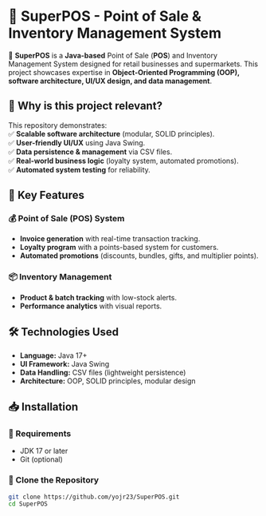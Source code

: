 # 🏪 SuperPOS - Point of Sale & Inventory Management System  

🚀 **SuperPOS** is a **Java-based** Point of Sale (**POS**) and Inventory Management System designed for retail businesses and supermarkets. This project showcases expertise in **Object-Oriented Programming (OOP), software architecture, UI/UX design, and data management**.  

## 🔹 Why is this project relevant?  
This repository demonstrates:  
✅ **Scalable software architecture** (modular, SOLID principles).  
✅ **User-friendly UI/UX** using Java Swing.  
✅ **Data persistence & management** via CSV files.  
✅ **Real-world business logic** (loyalty system, automated promotions).  
✅ **Automated system testing** for reliability.  

## 📌 Key Features  

### 💰 Point of Sale (POS) System  
- **Invoice generation** with real-time transaction tracking.  
- **Loyalty program** with a points-based system for customers.  
- **Automated promotions** (discounts, bundles, gifts, and multiplier points).  

### 📦 Inventory Management  
- **Product & batch tracking** with low-stock alerts.  
- **Performance analytics** with visual reports.  

## 🛠️ Technologies Used  
- **Language:** Java 17+  
- **UI Framework:** Java Swing  
- **Data Handling:** CSV files (lightweight persistence)  
- **Architecture:** OOP, SOLID principles, modular design  

## 📥 Installation  

### 🔹 Requirements  
- JDK 17 or later  
- Git (optional)  

### 🔹 Clone the Repository  
```bash
git clone https://github.com/yojr23/SuperPOS.git
cd SuperPOS
